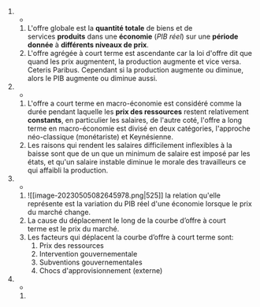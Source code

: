1. -
	1. L'offre globale est la **quantité totale** de biens et de services **produits** dans une **économie** (_PIB réel_) sur une **période donnée** à **différents niveaux de prix**.
	2. L'offre agrégée à court terme est ascendante car la loi d'offre dit que quand les prix augmentent, la production augmente et vice versa. Ceteris Paribus. Cependant si la production augmente ou diminue, alors le PIB augmente ou diminue aussi.
2. -
	1. L'offre a court terme en macro-économie est  considéré comme la durée pendant laquelle les **prix des ressources** restent relativement **constants**, en particulier les salaires, de l'autre coté, l'offre a long terme en macro-économie est divisé en deux catégories, l'approche néo-classique (monétariste) et Keynésienne.
	2. Les raisons qui rendent les salaires difficilement inflexibles à la baisse sont que de un que un minimum de salaire est imposé par les états, et qu'un salaire instable diminue le morale des travailleurs ce qui affaibli la production.
3. -
	1. ![[image-20230505082645978.png|525]] la relation qu'elle représente est la variation du PIB réel d'une économie lorsque le prix du marché change.
	2. La cause du déplacement le long de la courbe d’offre à court terme est le prix du marché.
	3. Les facteurs qui déplacent la courbe d’offre à court terme sont:
		1. Prix des ressources
		2. Intervention gouvernementale
		3. Subventions gouvernementales
		4. Chocs d'approvisionnement (externe)
4. -
	1. 